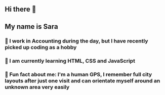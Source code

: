 ## Hi there 👋

## My name is Sara
### 🔭 I work in Accounting during the day, but I have recently picked up coding as a hobby
### 🌱 I am currently learning HTML, CSS and JavaScript
### 📍 Fun fact about me: I'm a human GPS, I remember full city layouts after just one visit and can orientate myself around an unknown area very easily
